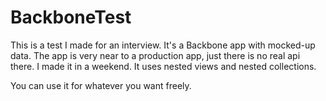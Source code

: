 BackboneTest
============

This is a test I made for an interview.
It's a Backbone app with mocked-up data. The app is very near to a production app, just there is no real api there. I made it in a weekend. It uses nested views and nested collections.

You can use it for whatever you want freely.
